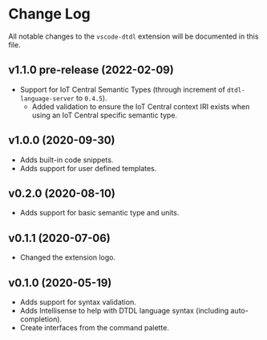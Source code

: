 # Change Log

All notable changes to the `vscode-dtdl` extension will be documented in this file.

## v1.1.0 pre-release (2022-02-09)

- Support for IoT Central Semantic Types (through increment of `dtdl-language-server` to `0.4.5`).
  - Added validation to ensure the IoT Central context IRI exists when using an IoT Central specific semantic type.

## v1.0.0 (2020-09-30)

- Adds built-in code snippets.
- Adds support for user defined templates.

## v0.2.0 (2020-08-10)

- Adds support for basic semantic type and units.

## v0.1.1 (2020-07-06)

- Changed the extension logo.

## v0.1.0 (2020-05-19)

- Adds support for syntax validation.
- Adds Intellisense to help with DTDL language syntax (including auto-completion).
- Create interfaces from the command palette.
